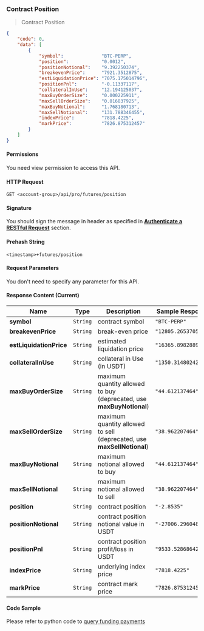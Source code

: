 ### Contract Position

> Contract Position


```json
{
    "code": 0,
    "data": [
        {
            "symbol":              "BTC-PERP",
            "position":            "0.0012",
            "positionNotional":    "9.392250374",
            "breakevenPrice":      "7921.3512875",
            "estLiquidationPrice": "7075.175014796",
            "positionPnl":         "-0.11337117",
            "collateralInUse":     "12.194125037",
            "maxBuyOrderSize":     "0.000225911",
            "maxSellOrderSize":    "0.016837925",
            "maxBuyNotional":      "1.768180713",
            "maxSellNotional":     "131.788346455",
            "indexPrice":          "7818.4225",
            "markPrice":           "7826.875312457"
        }
    ]
}
```

#### Permissions 

You need view permission to access this API.

#### HTTP Request

`GET <account-group>/api/pro/futures/position`

#### Signature

You should sign the message in header as specified in [**Authenticate a RESTful Request**](#sign-a-request) section.

#### Prehash String

`<timestamp>+futures/position`


#### Request Parameters 

You don't need to specify any parameter for this API.


#### Response Content (Current)

 Name                   | Type     | Description                                                            | Sample Response
----------------------- | -------- | ---------------------------------------------------------------------- | -------------------------
**symbol**              | `String` | contract symbol                                                        | `"BTC-PERP"`
**breakevenPrice**      | `String` | break-even price                                                       | `"12805.265370586"`
**estLiquidationPrice** | `String` | estimated liquidation price                                            | `"16365.898288993"`
**collateralInUse**     | `String` | collateral in Use (in USDT)                                            | `"1350.314802427"`
**maxBuyOrderSize**     | `String` | maximum quantity allowed to buy (deprecated, use **maxBuyNotional**)   | `"44.612137464"`
**maxSellOrderSize**    | `String` | maximum quantity allowed to sell (deprecated, use **maxSellNotional**) | `"38.962207464"`
**maxBuyNotional**      | `String` | maximum notional allowed to buy                                        | `"44.612137464"`
**maxSellNotional**     | `String` | maximum notional allowed to sell                                       | `"38.962207464"`
**position**            | `String` | contract position                                                      | `"-2.8535"`
**positionNotional**    | `String` | contract position notional value in USDT                               | `"-27006.296048541"`
**positionPnl**         | `String` | contract position profit/loss in USDT                                  | `"9533.528686427"`
**indexPrice**          | `String` | underlying index price                                                 | `"7818.4225"`  
**markPrice**           | `String` | contract mark price                                                    | `"7826.875312457"`


#### Code Sample

Please refer to python code to [query funding payments](https://github.com/bitmax-exchange/bitmax-futures-api-demo/blob/master/python/query-futures-position.py)

